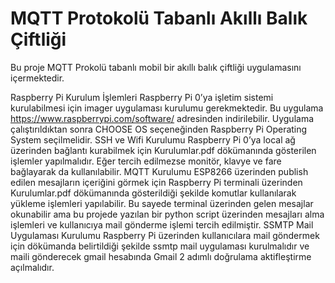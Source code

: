 # MQTT Protokolü Tabanlı Akıllı Balık Çiftliği
Bu proje MQTT Prokolü tabanlı mobil bir akıllı balık çiftliği uygulamasını içermektedir.

Raspberry Pi Kurulum İşlemleri
Raspberry Pi 0’ya işletim sistemi kurulabilmesi için  imager uygulaması kurulumu gerekmektedir. Bu uygulama https://www.raspberrypi.com/software/ adresinden indirilebilir. Uygulama çalıştırıldıktan sonra CHOOSE OS seçeneğinden Raspberry Pi Operating System seçilmelidir. 
SSH ve Wifi Kurulumu
Raspberry Pi 0’ya local ağ üzerinden bağlantı kurabilmek için Kurulumlar.pdf dökümanında gösterilen işlemler yapılmalıdır. Eğer tercih edilmezse monitör, klavye ve fare bağlayarak da kullanılabilir. 
MQTT Kurulumu
ESP8266 üzerinden publish edilen mesajların içeriğini görmek için Raspberry Pi terminali üzerinden Kurulumlar.pdf dökümanında gösterildiği şekilde komutlar kullanılarak yükleme işlemleri yapılabilir. Bu sayede terminal üzerinden gelen mesajlar okunabilir ama bu projede yazılan bir python script üzerinden mesajları alma işlemleri ve kullanıcıya mail gönderme işlemi tercih edilmiştir. 
SSMTP Mail Uygulaması Kurulumu
Raspberry Pi üzerinden kullanıcılara mail göndermek için dökümanda belirtildiği şekilde ssmtp mail uygulaması kurulmalıdır ve maili gönderecek gmail hesabında Gmail 2 adımlı doğrulama aktifleştirme açılmalıdır.  
